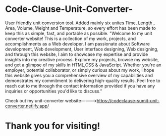 # Code-Clause-Unit-Converter-
User friendly unit conversion tool. Added mainly six unites Time, Length , Area, Volume, Weight and Temperature, so every effort has been made to keep this as simple, fast, and portable as possible.
"Welcome to my unit converter website! This is a collection of my work, projects, and accomplishments as a Web developer. I am passionate about Software development, Web development, User interface designing, Web designing, and through this website, I aim to showcase my expertise and provide insights into my creative process. Explore my projects, browse my website, and get a glimpse of my skills in HTML,CSS & JavaScript. Whether you're an employer, potential collaborator, or simply curious about my work, I hope this website gives you a comprehensive overview of my capabilities and demonstrates my commitment to delivering high-quality results. Feel free to reach out to me through the contact information provided if you have any inquiries or opportunities you'd like to discuss."

Check out my unit-converter website----->https://codeclause-sumit-unit-converter.netlify.app/

# Thank you for visiting!
